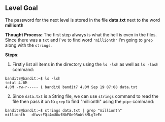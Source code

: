 
## Level Goal

The password for the next level is stored in the file **data.txt** next to the word **millionth**

**Thought Process:**
The first step always is what the hell is even in the files. Since there was a `txt` and i've to find word `'millionth'` i'm going to `grep` along with the `strings`.


**Steps**:

1. Firstly list all items in the directory using the `ls -lsh`  as well as `ls -lash` command:
```
bandit7@bandit:~$ ls -lsh
total 4.0M
4.0M -rw-r----- 1 bandit8 bandit7 4.0M Sep 19 07:08 data.txt
```

2. Since `data.txt` is a String file, we can use `strings` command to read the file then pass it on to `grep` to find "millionth" using the `pipe` command:
```
bandit7@bandit:~$ strings data.txt | grep "millionth"
millionth	dfwvzFQi4mU0wfNbFOe9RoWskMLg7eEc
```

